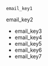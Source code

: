 ```ngMeta
email_key1
```

email_key2
* email_key3
* email_key4
* email_key5
* email_key6
* email_key7

